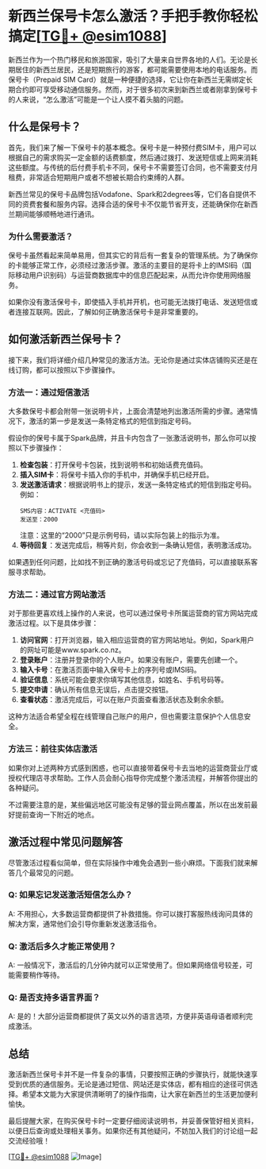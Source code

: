 # 新西兰保号卡怎么激活？手把手教你轻松搞定[[TG💪+ @esim1088](https://t.me/s/esim1088)]

新西兰作为一个热门移民和旅游国家，吸引了大量来自世界各地的人们。无论是长期居住的新西兰居民，还是短期旅行的游客，都可能需要使用本地的电话服务。而保号卡（Prepaid SIM Card）就是一种便捷的选择，它让你在新西兰无需绑定长期合约即可享受移动通信服务。然而，对于很多初次来到新西兰或者刚拿到保号卡的人来说，“怎么激活”可能是一个让人摸不着头脑的问题。

## 什么是保号卡？

首先，我们来了解一下保号卡的基本概念。保号卡是一种预付费SIM卡，用户可以根据自己的需求购买一定金额的话费额度，然后通过拨打、发送短信或上网来消耗这些额度。与传统的后付费手机卡不同，保号卡不需要签订合同，也不需要支付月租费，非常适合短期用户或者不想被长期合约束缚的人群。

新西兰常见的保号卡品牌包括Vodafone、Spark和2degrees等，它们各自提供不同的资费套餐和服务内容。选择合适的保号卡不仅能节省开支，还能确保你在新西兰期间能够顺畅地进行通讯。

### 为什么需要激活？

保号卡虽然看起来简单易用，但其实它的背后有一套复杂的管理系统。为了确保你的卡能够正常工作，必须经过激活步骤。激活的主要目的是将卡上的IMSI码（国际移动用户识别码）与运营商数据库中的信息匹配起来，从而允许你使用网络服务。

如果你没有激活保号卡，即使插入手机并开机，也可能无法拨打电话、发送短信或者连接互联网。因此，了解如何正确激活保号卡是非常重要的。

## 如何激活新西兰保号卡？

接下来，我们将详细介绍几种常见的激活方法。无论你是通过实体店铺购买还是在线订购，都可以按照以下步骤操作。

### 方法一：通过短信激活

大多数保号卡都会附带一张说明卡片，上面会清楚地列出激活所需的步骤。通常情况下，激活的第一步是发送一条特定格式的短信到指定号码。

假设你的保号卡属于Spark品牌，并且卡内包含了一张激活说明书，那么你可以按照以下步骤操作：

1. **检查包装**：打开保号卡包装，找到说明书和初始话费充值码。
2. **插入SIM卡**：将保号卡插入你的手机中，并确保手机已经开启。
3. **发送激活请求**：根据说明书上的提示，发送一条特定格式的短信到指定号码。例如：
   ```
   SMS内容：ACTIVATE <充值码>
   发送至：2000
   ```
   注意：这里的“2000”只是示例号码，请以实际包装上的指示为准。
4. **等待回复**：发送完成后，稍等片刻，你会收到一条确认短信，表明激活成功。

如果遇到任何问题，比如找不到正确的激活号码或忘记了充值码，可以直接联系客服寻求帮助。

### 方法二：通过官方网站激活

对于那些更喜欢线上操作的人来说，也可以通过保号卡所属运营商的官方网站完成激活过程。以下是具体步骤：

1. **访问官网**：打开浏览器，输入相应运营商的官方网站地址。例如，Spark用户的网址可能是www.spark.co.nz。
2. **登录账户**：注册并登录你的个人账户。如果没有账户，需要先创建一个。
3. **输入卡号**：在激活页面中输入保号卡上的序列号或IMSI码。
4. **验证信息**：系统可能会要求你填写其他信息，如姓名、手机号码等。
5. **提交申请**：确认所有信息无误后，点击提交按钮。
6. **查看状态**：激活完成后，可以在账户页面查看激活状态及剩余余额。

这种方法适合希望全程在线管理自己账户的用户，但也需要注意保护个人信息安全。

### 方法三：前往实体店激活

如果你对上述两种方式感到困惑，也可以直接带着保号卡去当地的运营商营业厅或授权代理店寻求帮助。工作人员会耐心指导你完成整个激活流程，并解答你提出的各种疑问。

不过需要注意的是，某些偏远地区可能没有足够的营业网点覆盖，所以在出发前最好提前查询一下附近的地点。

## 激活过程中常见问题解答

尽管激活过程看似简单，但在实际操作中难免会遇到一些小麻烦。下面我们就来解答几个最常见的问题。

### Q: 如果忘记发送激活短信怎么办？
A: 不用担心，大多数运营商都提供了补救措施。你可以拨打客服热线询问具体的解决方案，通常他们会引导你重新发送激活指令。

### Q: 激活后多久才能正常使用？
A: 一般情况下，激活后的几分钟内就可以正常使用了。但如果网络信号较差，可能需要稍作等待。

### Q: 是否支持多语言界面？
A: 是的！大部分运营商都提供了英文以外的语言选项，方便非英语母语者顺利完成激活。

## 总结

激活新西兰保号卡并不是一件复杂的事情，只要按照正确的步骤执行，就能快速享受到优质的通信服务。无论是通过短信、网站还是实体店，都有相应的途径可供选择。希望本文能为大家提供清晰明了的操作指南，让大家在新西兰的生活更加便利愉快。

最后提醒大家，在购买保号卡时一定要仔细阅读说明书，并妥善保管好相关资料，以便日后查询或处理相关事务。如果你还有其他疑问，不妨加入我们的讨论组一起交流经验哦！

[[TG💪+ @esim1088](https://t.me/s/esim1088) ![Image](https://i.postimg.cc/4NQfJmqS/Snipaste-2025-05-13-00-14-12.png)]